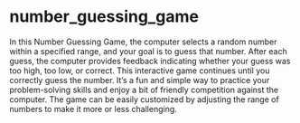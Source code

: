 # number_guessing_game
In this Number Guessing Game, the computer selects a random number within a specified range, and your goal is to guess that number. After each guess, the computer provides feedback indicating whether your guess was too high, too low, or correct. This interactive game continues until you correctly guess the number. It’s a fun and simple way to practice your problem-solving skills and enjoy a bit of friendly competition against the computer. The game can be easily customized by adjusting the range of numbers to make it more or less challenging.
